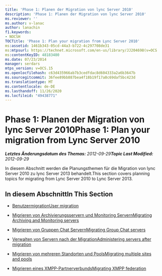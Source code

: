 ```yaml
---
title: 'Phase 1: Planen der Migration von lync Server 2010'
description: 'Phase 1: Planen der Migration von lync Server 2010'
ms.reviewer: ''
ms.author: v-lanac
author: lanachin
f1.keywords:
- NOCSH
TOCTitle: 'Phase 1: Plan your migration from Lync Server 2010'
ms:assetid: 1461b343-05cd-44a3-b722-4c297708de31
ms:mtpsurl: https://technet.microsoft.com/en-us/library/JJ204698(v=OCS.15)
ms:contentKeyID: 48183480
ms.date: 07/23/2014
manager: serdars
mtps_version: v=OCS.15
ms.openlocfilehash: c63d435966ab7b3cedfdac8d604333a2a6b3647b
ms.sourcegitcommit: 36fee89bb887bea4f18b19f17a8c69daf5bc423d
ms.translationtype: MT
ms.contentlocale: de-DE
ms.lasthandoff: 11/26/2020
ms.locfileid: "49438771"
---
```

# <a name="phase-1-plan-your-migration-from-lync-server-2010"></a><span data-ttu-id="f9f85-103">Phase 1: Planen der Migration von lync Server 2010</span><span class="sxs-lookup"><span data-stu-id="f9f85-103">Phase 1: Plan your migration from Lync Server 2010</span></span>

<div data-xmlns="http://www.w3.org/1999/xhtml">

<div class="topic" data-xmlns="http://www.w3.org/1999/xhtml" data-msxsl="urn:schemas-microsoft-com:xslt" data-cs="https://msdn.microsoft.com/">

<div data-asp="https://msdn2.microsoft.com/asp">



</div>

<div id="mainSection">

<div id="mainBody"><span data-ttu-id="f9f85-104">

<span> </span></span><span class="sxs-lookup"><span data-stu-id="f9f85-104">

<span> </span></span></span>

<span data-ttu-id="f9f85-105">_**Letztes Änderungsdatum des Themas:** 2012-09-29_</span><span class="sxs-lookup"><span data-stu-id="f9f85-105">_**Topic Last Modified:** 2012-09-29_</span></span>

<span data-ttu-id="f9f85-106">In diesem Abschnitt werden die Planungsthemen für die Migration von lync Server 2010 zu lync Server 2013 behandelt.</span><span class="sxs-lookup"><span data-stu-id="f9f85-106">This section covers planning topics for migrating from Lync Server 2010 to Lync Server 2013.</span></span>

<div>

## <a name="in-this-section"></a><span data-ttu-id="f9f85-107">In diesem Abschnitt</span><span class="sxs-lookup"><span data-stu-id="f9f85-107">In This Section</span></span>

  - [<span data-ttu-id="f9f85-108">Benutzermigration</span><span class="sxs-lookup"><span data-stu-id="f9f85-108">User migration</span></span>](user-migration.md)

  - [<span data-ttu-id="f9f85-109">Migrieren von Archivierungsservern und Monitoring Servern</span><span class="sxs-lookup"><span data-stu-id="f9f85-109">Migrating Archiving and Monitoring servers</span></span>](migrating-archiving-and-monitoring-servers.md)

  - [<span data-ttu-id="f9f85-110">Migrieren von Gruppen Chat Servern</span><span class="sxs-lookup"><span data-stu-id="f9f85-110">Migrating Group Chat servers</span></span>](migrating-group-chat-servers.md)

  - [<span data-ttu-id="f9f85-111">Verwalten von Servern nach der Migration</span><span class="sxs-lookup"><span data-stu-id="f9f85-111">Administering servers after migration</span></span>](administering-servers-after-migration.md)

  - [<span data-ttu-id="f9f85-112">Migrieren von mehreren Standorten und Pools</span><span class="sxs-lookup"><span data-stu-id="f9f85-112">Migrating multiple sites and pools</span></span>](migrating-multiple-sites-and-pools.md)

  - [<span data-ttu-id="f9f85-113">Migrieren eines XMPP-Partnerverbunds</span><span class="sxs-lookup"><span data-stu-id="f9f85-113">Migrating XMPP federation</span></span>](migrating-xmpp-federation.md)

<span data-ttu-id="f9f85-114"></div>

</div>

<span> </span>

</div>

</div>

</span><span class="sxs-lookup"><span data-stu-id="f9f85-114"></div>

</div>

<span> </span>

</div>

</div>

</span></span></div>

